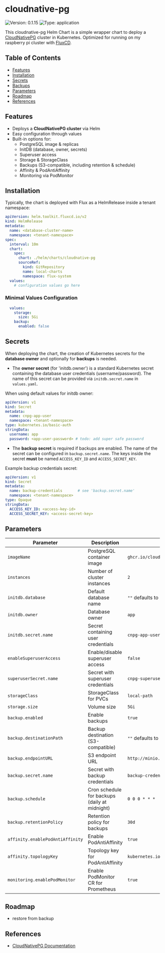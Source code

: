 # cloudnative-pg

![Version: 0.1.15](https://img.shields.io/badge/Version-0.1.14-informational?style=flat-square) ![Type: application](https://img.shields.io/badge/Type-application-informational?style=flat-square)

This cloudnative-pg Helm Chart is a simple wrapper chart to deploy a [CloudNativePG](https://cloudnative-pg.io) cluster in Kubernetes.
Optimized for running on my raspberry pi cluster  with [FluxCD](https://fluxcd.io).

## Table of Contents

- [Features](#features)
- [Installation](#installation)
- [Secrets](#secrets)
- [Backups](#backups)
- [Parameters](#parameters)
- [Roadmap](#roadmap)
- [References](#references)

## Features

- Deploys a **CloudNativePG cluster** via Helm
- Easy configuration through values
- Built-in options for:
  - PostgreSQL image & replicas
  - InitDB (database, owner, secrets)
  - Superuser access
  - Storage & StorageClass
  - Backups (S3-compatible, including retention & schedule)
  - Affinity & PodAntiAffinity
  - Monitoring via PodMonitor

## Installation

Typically, the chart is deployed with Flux as a HelmRelease inside a tenant namespace:

```yaml
apiVersion: helm.toolkit.fluxcd.io/v2
kind: HelmRelease
metadata:
  name: <database-cluster-name>
  namespace: <tenant-namespace>
spec:
  interval: 10m
  chart:
    spec:
      chart: ./helm/charts/cloudnative-pg
      sourceRef:
        kind: GitRepository
        name: local-charts
        namespace: flux-system
  values:
    # configuration values go here
```

### Minimal Values Configuration

```yaml
  values:
    storage:
      size: 5Gi
    backup:
      enabled: false
```

## Secrets

When deploying the chart, the creation of Kubernetes secrets for the **database owner** and optionally for **backups** is needed.

- The **owner secret** (for 'initdb.owner') is a standard Kubernetes secret containing the database user credentials (username/password). The name of this secret can be provided via `initdb.secret.name` in `values.yaml`.

When using default values for initdb owner:

```yaml
apiVersion: v1
kind: Secret
metadata:
  name: cnpg-app-user
  namespace: <tenant-namespace>
type: kubernetes.io/basic-auth
stringData:
  username: app
  password: <app-user-password> # todo: add super safe password
```

- The **backup secret** is required if backups are enabled. The name of the secret can be configured in `backup.secret.name`. The keys inside the secret **must** be named `ACCESS_KEY_ID` and `ACCESS_SECRET_KEY`.

Example backup credentials secret:

```yaml
apiVersion: v1
kind: Secret
metadata:
  name: backup-credentials       # see 'backup.secret.name'
  namespace: <tenant-namespace>
type: Opaque
stringData:
  ACCESS_KEY_ID: <access-key-id>
  ACCESS_SECRET_KEY: <access-secret-key>
```

## Parameters

| Parameter                | Description                                      | Default |
|---------------------------|--------------------------------------------------|---------|
| `imageName`               | PostgreSQL container image                       | `ghcr.io/cloudnative-pg/postgresql:17.5` |
| `instances`               | Number of cluster instances                      | `2` |
| `initdb.database`         | Default database name                            | `""` defaults to release name |
| `initdb.owner`            | Database owner                                   | `app` |
| `initdb.secret.name`      | Secret containing user credentials               | `cnpg-app-user` |
| `enableSuperuserAccess`   | Enable/disable superuser access                  | `false` |
| `superuserSecret.name`    | Secret with superuser credentials                | `cnpg-superuser` |
| `storageClass`            | StorageClass for PVCs                            | `local-path` |
| `storage.size`            | Volume size                                      | `5Gi` |
| `backup.enabled`          | Enable backups                                   | `true` |
| `backup.destinationPath`  | Backup destination (S3-compatible)               | `""` defaults to s3://release-name/ |
| `backup.endpointURL`      | S3 endpoint URL                                  | `http://minio.minio.svc.cluster.local:9000` |
| `backup.secret.name`      | Secret with backup credentials                   | `backup-credentials` |
| `backup.schedule`         | Cron schedule for backups (daily at midnight)    | `0 0 0 * * *` |
| `backup.retentionPolicy`  | Retention policy for backups                     | `30d` |
| `affinity.enablePodAntiAffinity` | Enable PodAntiAffinity                    | `true` |
| `affinity.topologyKey`    | Topology key for PodAntiAffinity                 | `kubernetes.io/hostname` |
| `monitoring.enablePodMonitor` | Enable PodMonitor CR for Prometheus          | `true` |

## Roadmap

- restore from backup

## References

- [CloudNativePG Documentation](https://cloudnative-pg.io/documentation/) 
